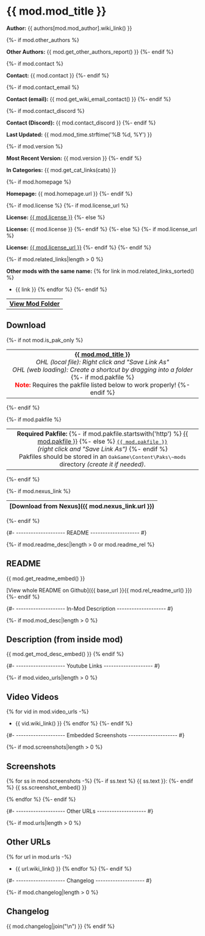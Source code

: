 # {{ mod.mod_title }}

**Author:** {{ authors[mod.mod_author].wiki_link() }}

{%- if mod.other_authors %}

**Other Authors:** {{ mod.get_other_authors_report() }}
{%- endif %}

{%- if mod.contact %}

**Contact:** {{ mod.contact }}
{%- endif %}

{%- if mod.contact_email %}

**Contact (email):** {{ mod.get_wiki_email_contact() }}
{%- endif %}

{%- if mod.contact_discord %}

**Contact (Discord):** {{ mod.contact_discord }}
{%- endif %}

**Last Updated:** {{ mod.mod_time.strftime('%B %d, %Y') }}

{%- if mod.version %}

**Most Recent Version:** {{ mod.version }}
{%- endif %}

**In Categories:** {{ mod.get_cat_links(cats) }}

{%- if mod.homepage %}

**Homepage:** {{ mod.homepage.url }}
{%- endif %}

{%- if mod.license %}
{%- if mod.license_url %}

**License:** <a href="{{ mod.license_url }}">{{ mod.license }}</a>
{%- else %}

**License:** {{ mod.license }}
{%- endif %}
{%- else %}
{%- if mod.license_url %}

**License:** <a href="{{ mod.license_url }}">{{ mod.license_url }}</a>
{%- endif %}
{%- endif %}

{%- if mod.related_links|length > 0 %}

**Other mods with the same name:**
{% for link in mod.related_links_sorted() %}
- {{ link }}
{% endfor %}
{%- endif %}

<table>
<tr>
<td align="center">
<b><a href="{{ base_url }}{{ mod.rel_url_dir() }}">View Mod Folder</a></b>
</td>
</tr>
</table>

## Download

{%- if not mod.is_pak_only %}

<table>
<tr>
<td align="center">
<b><a href="{{ dl_base_url }}{{ mod.rel_url() }}">{{ mod.mod_title }}</a></b>
<br/>
<em>OHL (local file): Right click and "Save Link As"<br/>
OHL (web loading): Create a shortcut by dragging into a folder</em>
{%- if mod.pakfile %}
<br/>
<span style="color: red"><b>Note:</b></span> Requires the pakfile listed below to work properly!
{%- endif %}
</td>
</tr>
</table>
{%- endif %}

{%- if mod.pakfile %}

<table>
<tr>
<td align="center">
<b>Required Pakfile:</b>
{%- if mod.pakfile.startswith('http') %}
<a href="{{ mod.pakfile }}">{{ mod.pakfile }}</a>
{%- else %}
<a href="{{ dl_base_url }}{{ mod.rel_url_dir() }}/{{ mod.pakfile }}"><tt>{{ mod.pakfile }}</tt></a>
<br/>
<em>(right click and "Save Link As")</em>
{%- endif %}
<br/>
Pakfiles should be stored in an <tt>OakGame\Content\Paks\~mods</tt> directory <em>(create it if
needed)</em>.
</td>
</tr>
</table>
{%- endif %}

{%- if mod.nexus_link %}

[Download from Nexus]({{ mod.nexus_link.url }}) |
----|
{%- endif %}

{#- -------------------- README -------------------- #}

{%- if mod.readme_desc|length > 0 or mod.readme_rel %}

## README

{{ mod.get_readme_embed() }}

[View whole README on Github]({{ base_url }}{{ mod.rel_readme_url() }})
{%- endif %}

{#- -------------------- In-Mod Description -------------------- #}

{%- if mod.mod_desc|length > 0 %}

## Description (from inside mod)

{{ mod.get_mod_desc_embed() }}
{% endif %}

{#- -------------------- Youtube Links -------------------- #}

{%- if mod.video_urls|length > 0 %}

## Video Videos

{% for vid in mod.video_urls -%}
- {{ vid.wiki_link() }}
{% endfor %}
{%- endif %}

{#- -------------------- Embedded Screenshots -------------------- #}

{%- if mod.screenshots|length > 0 %}

## Screenshots

{% for ss in mod.screenshots -%}
{%- if ss.text %}
{{ ss.text }}:
{%- endif %}
{{ ss.screenshot_embed() }}

{% endfor %}
{%- endif %}

{#- -------------------- Other URLs -------------------- #}

{%- if mod.urls|length > 0 %}

## Other URLs

{% for url in mod.urls -%}
- {{ url.wiki_link() }}
{% endfor %}
{%- endif %}

{#- -------------------- Changelog -------------------- #}

{%- if mod.changelog|length > 0 %}

## Changelog

{{ mod.changelog|join("\n") }}
{% endif %}
